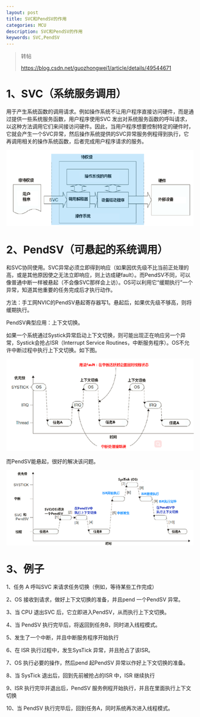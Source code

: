 ```yaml
---
layout: post
title: SVC和PendSV的作用
categories: MCU
description: SVC和PendSV的作用
keywords: SVC,PendSV
---
```


> 转帖
> 
> https://blog.csdn.net/guozhongwei1/article/details/49544671

# 1、SVC（系统服务调用）

用于产生系统函数的调用请求。例如操作系统不让用户程序直接访问硬件，而是通过提供一些系统服务函数，用户程序使用SVC 发出对系统服务函数的呼叫请求，以这种方法调用它们来间接访问硬件。因此，当用户程序想要控制特定的硬件时，它就会产生一个SVC异常，然后操作系统提供的SVC异常服务例程得到执行，它再调用相关的操作系统函数，后者完成用户程序请求的服务。 

<img src="/images/posts/2018-5-2-SVC-and-PendSV/SVC.png" width="600" alt="SVC作为操作系统门户的示意图"/>

# 2、PendSV（可悬起的系统调用）

和SVC协同使用。SVC异常必须立即得到响应（如果因优先级不比当前正处理的高，或是其他原因使之无法立即响应，则上访成硬fault）。而PendSV不同，可以像普通中断一样被悬起（不会像SVC那样会上访）。OS可以利用它“缓期执行”一个异常，知道其他重要的任务完成后才执行动作。

方法：手工网NVIC的PendSV悬起寄存器写1。悬起后，如果优先级不够高，则将缓期执行。

PendSV典型应用：上下文切换。

如果一个系统通过Systick异常启动上下文切换，则可能出现正在响应另一个异常，Systick会抢占ISR（Interrupt Service Routines，中断服务程序）。OS不允许中断过程中执行上下文切换。如下图。

<img src="/images/posts/2018-5-2-SVC-and-PendSV/IRQ_happened.png" width="600" alt="IRQ发生时，上下文切换的问题"/>

而PendSV能悬起，很好的解决该问题。

<img src="/images/posts/2018-5-2-SVC-and-PendSV/PendSVControlContext.png" width="600" alt="PendSV控制上下文切换"/>

# 3、例子

1、任务 A 呼叫SVC 来请求任务切换（例如，等待某些工作完成）

2、OS 接收到请求，做好上下文切换的准备，并且pend 一个PendSV 异常。

3、当 CPU 退出SVC 后，它立即进入PendSV，从而执行上下文切换。

4、当 PendSV 执行完毕后，将返回到任务B，同时进入线程模式。

5、发生了一个中断，并且中断服务程序开始执行

6、在 ISR 执行过程中，发生SysTick 异常，并且抢占了该ISR。

7、OS 执行必要的操作，然后pend 起PendSV 异常以作好上下文切换的准备。

8、当 SysTick 退出后，回到先前被抢占的ISR 中，ISR 继续执行

9、ISR 执行完毕并退出后，PendSV 服务例程开始执行，并且在里面执行上下文切换

10、当 PendSV 执行完毕后，回到任务A，同时系统再次进入线程模式。